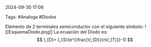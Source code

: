 2024-09-30 17:06

Tags: #Analoga #Diodos

Elemento de 2 terminales semiconductor con el siguiente símbolo:
![[EsquemaDiodo.png]]
La ecuación del Diodo es:
$$
I_{D}= I_{S}(e^{\frac{V_{D}}{nV_{T}}}-1)
$$
